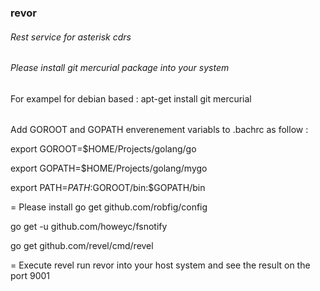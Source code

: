 ### revor
###### Rest service for asterisk cdrs

###### Please install git mercurial package into your system

For exampel for debian based : apt-get install git mercurial

######
Add GOROOT and GOPATH enverenement variabls to .bachrc as follow :

export GOROOT=$HOME/Projects/golang/go

export GOPATH=$HOME/Projects/golang/mygo

export PATH=$PATH:$GOROOT/bin:$GOPATH/bin

=
Please install 
go get github.com/robfig/config

go get -u github.com/howeyc/fsnotify

go get github.com/revel/cmd/revel



=
Execute revel run revor into your host system and see the result on the port 9001

